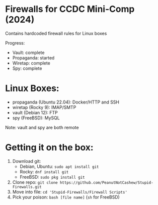 # Firewalls for CCDC Mini-Comp (2024)
Contains hardcoded firewall rules for Linux boxes

Progress:
- Vault: complete
- Propaganda: started
- Wiretap: complete
- Spy: complete

# Linux Boxes:
- propaganda (Ubuntu 22.04): Docker/HTTP and SSH
- wiretap (Rocky 9): IMAP/SMTP
- vault (Debian 12): FTP
- spy (FreeBSD): MySQL

Note: vault and spy are both remote

# Getting it on the box:
1. Download git:
    - Debian, Ubuntu: `sudo apt install git`
    - Rocky: `dnf install git`
    - FreeBSD: `sudo pkg install git`
2. Clone repo: `git clone https://github.com/PeanutNotCashew/Stupid-Firewalls.git`
3. Move into file: `cd 'Stupid-Firewalls/Firewall Scripts'`
4. Pick your poison: `bash [file name]` (`sh` for FreeBSD)